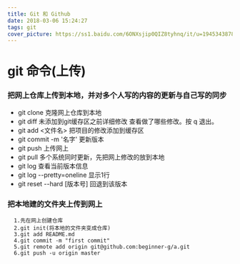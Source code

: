 ```yaml
---
title: Git 和 Github
date: 2018-03-06 15:24:27
tags: git
cover_picture: https://ss1.baidu.com/6ONXsjip0QIZ8tyhnq/it/u=1945343878,3655021699&fm=58
---
```


# git 命令(上传)

### 把网上仓库上传到本地，并对多个人写的内容的更新与自己写的同步

- git clone 克隆网上仓库到本地
- git diff 未添加到git缓存区之前详细修改
  查看做了哪些修改。按 q 退出。
- git add <文件名> 把项目的修改添加到缓存区
- git commit -m '名字' 更新版本
- git push 上传网上
- git pull 多个系统同时更新，先把网上修改的放到本地
- git log 查看当前版本信息
- git log --pretty=oneline 显示1行
- git reset --hard [版本号] 回退到该版本

### 把本地建的文件夹上传到网上

```
  1.先在网上创建仓库
  2.git init(将本地的文件夹变成仓库)
  3.git add README.md
  4.git commit -m "first commit"
  5.git remote add origin git@github.com:beginner-g/a.git
  6.git push -u origin master
```
